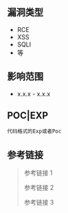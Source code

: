 ## 漏洞类型

- RCE
- XSS
- SQLI
- 等

## 影响范围

- x.x.x - x.x.x

## POC|EXP

```txt
代码格式的Exp或者Poc
```

## 参考链接


> 参考链接 1
>
> 参考链接 2
>
> 参考链接 3